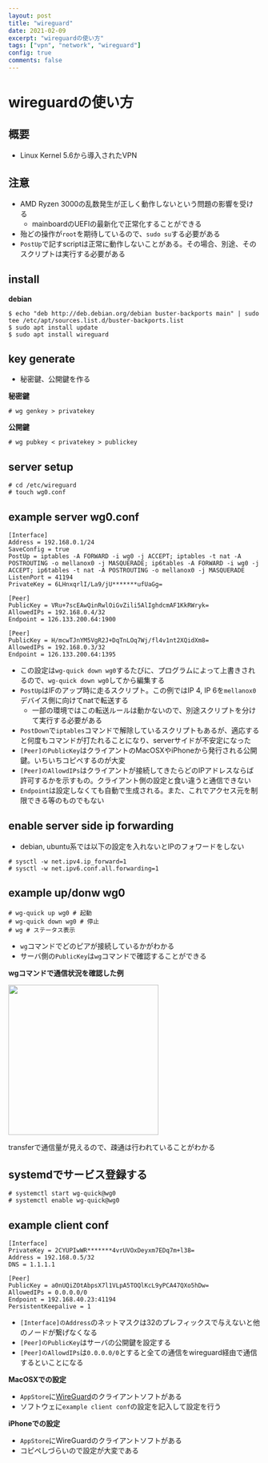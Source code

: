 ```yaml
---
layout: post
title: "wireguard"
date: 2021-02-09
excerpt: "wireguardの使い方"
tags: ["vpn", "network", "wireguard"]
config: true
comments: false
---
```


# wireguardの使い方

## 概要
 - Linux Kernel 5.6から導入されたVPN

## 注意
 - AMD Ryzen 3000の乱数発生が正しく動作しないという問題の影響を受ける
   - mainboardのUEFIの最新化で正常化することができる
 - 殆どの操作が`root`を期待しているので、`sudo su`する必要がある
 - `PostUp`で記すscriptは正常に動作しないことがある。その場合、別途、そのスクリプトは実行する必要がある

## install

**debian**

```console
$ echo "deb http://deb.debian.org/debian buster-backports main" | sudo tee /etc/apt/sources.list.d/buster-backports.list
$ sudo apt install update
$ sudo apt install wireguard
```

## key generate
 - 秘密鍵、公開鍵を作る

**秘密鍵**   
```console
# wg genkey > privatekey
```

**公開鍵**  
```console
# wg pubkey < privatekey > publickey
```

## server setup

```console
# cd /etc/wireguard
# touch wg0.conf
```

## example server wg0.conf

```
[Interface]
Address = 192.168.0.1/24
SaveConfig = true
PostUp = iptables -A FORWARD -i wg0 -j ACCEPT; iptables -t nat -A POSTROUTING -o mellanox0 -j MASQUERADE; ip6tables -A FORWARD -i wg0 -j ACCEPT; ip6tables -t nat -A POSTROUTING -o mellanox0 -j MASQUERADE
ListenPort = 41194
PrivateKey = 6LHnxqrlI/La9/jU*******ufUaGg=

[Peer]
PublicKey = VRu+7scEAwQinRwlOiGvZili5AlIghdcmAF1KkRWryk=
AllowedIPs = 192.168.0.4/32
Endpoint = 126.133.200.64:1900

[Peer]
PublicKey = H/mcwTJnYM5VgR2J+DqTnLOq7Wj/fl4v1nt2XQidXm8=
AllowedIPs = 192.168.0.3/32
Endpoint = 126.133.200.64:1395
```

 - この設定は`wg-quick down wg0`するたびに、プログラムによって上書きされるので、`wg-quick down wg0`してから編集する
 - `PostUp`はIFのアップ時に走るスクリプト。この例ではIP 4, IP 6を`mellanox0`デバイス側に向けてnatで転送する　
   - 一部の環境ではこの転送ルールは動かないので、別途スクリプトを分けて実行する必要がある
 - `PostDown`で`iptables`コマンドで解除しているスクリプトもあるが、適応すると何度もコマンドが打たれることになり、serverサイドが不安定になった
 - `[Peer]のPublicKey`はクライアントのMacOSXやiPhoneから発行される公開鍵。いちいちコピペするのが大変
 - `[Peer]のAllowdIPs`はクライアントが接続してきたらどのIPアドレスならば許可するかを示すもの。クライアント側の設定と食い違うと通信できない
 - `Endpoint`は設定しなくても自動で生成される。また、これでアクセス元を制限できる等のものでもない

## enable server side ip forwarding
 - debian, ubuntu系では以下の設定を入れないとIPのフォワードをしない

```console
# sysctl -w net.ipv4.ip_forward=1
# sysctl -w net.ipv6.conf.all.forwarding=1
```

## example up/donw wg0

```console
# wg-quick up wg0 # 起動
# wg-quick down wg0 # 停止
# wg # ステータス表示
```
 - `wg`コマンドでどのピアが接続しているかがわかる
 - サーバ側の`PublicKey`は`wg`コマンドで確認することができる

**wgコマンドで通信状況を確認した例**

<div>
  <img style="align: center !important; width: 300px !important;" src="https://user-images.githubusercontent.com/4949982/107497755-4a615c00-6bd6-11eb-8218-c5d7f795bfb4.png">
</div>

transferで通信量が見えるので、疎通は行われていることがわかる

## systemdでサービス登録する

```console
# systemctl start wg-quick@wg0
# systemctl enable wg-quick@wg0
```

## example client conf

```
[Interface]
PrivateKey = 2CYUPIwWR*******4vrUVOxDeyxm7EDq7m+l38=
Address = 192.168.0.5/32
DNS = 1.1.1.1

[Peer]
PublicKey = a0nUQiZOtAbpsX7l1VLpA5TOQlKcL9yPCA47QXo5hDw=
AllowedIPs = 0.0.0.0/0
Endpoint = 192.168.40.23:41194
PersistentKeepalive = 1
```
 - `[Interface]のAddress`のネットマスクは32のプレフィックスで与えないと他のノードが繋げなくなる
 - `[Peer]のPublicKey`はサーバの公開鍵を設定する
 - `[Peer]のAllowdIPs`は`0.0.0.0/0`とすると全ての通信をwireguard経由で通信するといことになる


**MacOSXでの設定**  
 - `AppStore`に[WireGuard](https://apps.apple.com/jp/app/wireguard/id1451685025?mt=12)のクライアントソフトがある
 - ソフトウェに`example client conf`の設定を記入して設定を行う

**iPhoneでの設定**
 - `AppStore`にWireGuardのクライアントソフトがある
 - コピペしづらいので設定が大変である

